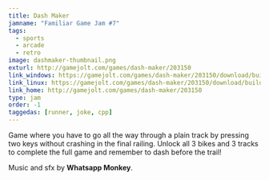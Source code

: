 ```yaml
---
title: Dash Maker
jamname: "Familiar Game Jam #7"
tags:
  - sports
  - arcade
  - retro
image: dashmaker-thumbnail.png
exturl: http://gamejolt.com/games/dash-maker/203150
link_windows: https://gamejolt.com/games/dash-maker/203150/download/build/391766
link_linux: https://gamejolt.com/games/dash-maker/203150/download/build/391767
link_home: http://gamejolt.com/games/dash-maker/203150
type: jam
order: -1
taggedas: [runner, joke, cpp]
---
```


Game where you have to go all the way through a plain track by pressing two keys without crashing in the
final railing. Unlock all 3 bikes and 3 tracks to complete the full game and remember to dash before the trail!

Music and sfx by **Whatsapp Monkey**.
